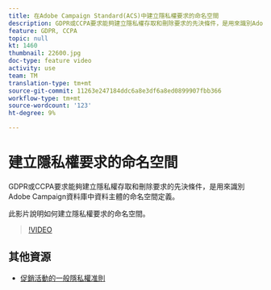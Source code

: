 ```yaml
---
title: 在Adobe Campaign Standard(ACS)中建立隱私權要求的命名空間
description: GDPR或CCPA要求能夠建立隱私權存取和刪除要求的先決條件，是用來識別Adobe Campaign資料庫中資料主體的命名空間定義。 此影片說明如何建立隱私權要求的命名空間。
feature: GDPR, CCPA
topic: null
kt: 1460
thumbnail: 22600.jpg
doc-type: feature video
activity: use
team: TM
translation-type: tm+mt
source-git-commit: 11263e247184ddc6a8e3df6a8ed0899907fbb366
workflow-type: tm+mt
source-wordcount: '123'
ht-degree: 9%

---
```



# 建立隱私權要求的命名空間

GDPR或CCPA要求能夠建立隱私權存取和刪除要求的先決條件，是用來識別Adobe Campaign資料庫中資料主體的命名空間定義。

此影片說明如何建立隱私權要求的命名空間。

>[!VIDEO](https://video.tv.adobe.com/v/22600?quality=12)

## 其他資源

* [促銷活動的一般隱私權准則](https://helpx.adobe.com/tw/campaign/kb/campaign-privacy-overview.html)
